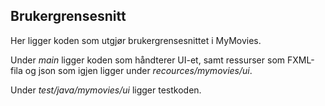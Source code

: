 ## Brukergrensesnitt

Her ligger koden som utgjør brukergrensesnittet i MyMovies. 

Under *main* ligger koden som håndterer UI-et, samt ressurser som FXML-fila og json som igjen ligger under *recources/mymovies/ui*.

Under *test/java/mymovies/ui* ligger testkoden.